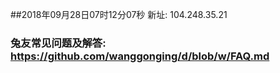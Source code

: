 ##2018年09月28日07时12分07秒 新址: 104.248.35.21
### 兔友常见问题及解答: https://github.com/wanggonging/d/blob/w/FAQ.md
